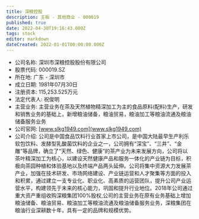 ```yaml
---
title: 深粮控股
description: 主板 - 其他商业 - 000019
published: true
date: 2022-04-30T19:16:43.000Z
tags: stock
editor: markdown
dateCreated: 2022-01-01T00:00:00.000Z
---
```


- 公司名称: 深圳市深粮控股股份有限公司
- 股票代码: 000019.SZ
- 所在地: 广东 - 深圳市
- 成立日期: 1981年07月30日
- 注册资本: 115,253.525万元
- 法定代表人: 祝俊明
- 主营业务: 主营业务在茶及天然植物精深加工为主的食品原料(配料)生产，研发和销售业务的基础上，新增粮油储备，粮油贸易，粮油加工等粮油流通及粮油储备服务业务
- 公司官网: [www.slkg1949.com](www.slkg1949.com)
- 公司介绍: 公司是中国食品饮料行业首家上市公司，是中国大陆最早生产利乐软包饮料、发酵型乳酸菌饮料的企业之一，公司拥有“深宝”、“三井”、“金雕”等品牌，确立了“天然、绿色、健康”的茶产业为未来发展方向，公司将以茶叶精深加工为核心，以建设天然健康产品和服务一体化的产业链为目标，积极向茶园种植和体验基地以及终端产品两头延伸。公司将集中资源大力发展茶产业，加强在技术研发、市场网络建设、产业链运营和人才聚集等方面的投入和积累，通过建立一支专业化、职业化、高素质的运营团队，提升公司产业运营水平，构建领先于未来的核心能力，巩固和提升行业地位。2018年公司通过重大资产重组收购深粮集团100%股权,公司的主营业务在原有业务基础上增加粮油储备、粮油贸易、粮油加工等粮油流通及粮油储备服务业务，深粮集团在粮油行业深耕数十年，具有一定的品牌和规模优势。


